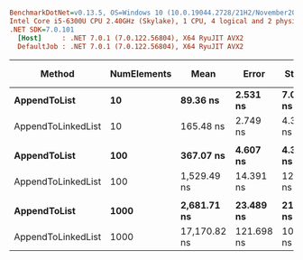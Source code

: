 ``` ini

BenchmarkDotNet=v0.13.5, OS=Windows 10 (10.0.19044.2728/21H2/November2021Update)
Intel Core i5-6300U CPU 2.40GHz (Skylake), 1 CPU, 4 logical and 2 physical cores
.NET SDK=7.0.101
  [Host]     : .NET 7.0.1 (7.0.122.56804), X64 RyuJIT AVX2
  DefaultJob : .NET 7.0.1 (7.0.122.56804), X64 RyuJIT AVX2


```
| Method             | NumElements | Mean            | Error         | StdDev        | Ratio    | RatioSD  | Gen0       | Allocated  | Alloc Ratio |
|--------------------|-------------|-----------------|---------------|---------------|----------|----------|------------|------------|-------------|
| **AppendToList**   | **10**      | **89.36 ns**    | **2.531 ns**  | **7.054 ns**  | **1.00** | **0.00** | **0.1376** | **216 B**  | **1.00**    |
| AppendToLinkedList | 10          | 165.48 ns       | 2.749 ns      | 4.360 ns      | 1.80     | 0.12     | 0.3314     | 520 B      | 2.41        |
|                    |             |                 |               |               |          |          |            |            |             |
| **AppendToList**   | **100**     | **367.07 ns**   | **4.607 ns**  | **4.309 ns**  | **1.00** | **0.00** | **0.7548** | **1184 B** | **1.00**    |
| AppendToLinkedList | 100         | 1,529.49 ns     | 14.391 ns     | 12.017 ns     | 4.16     | 0.06     | 3.0861     | 4840 B     | 4.09        |
|                    |             |                 |               |               |          |          |            |            |             |
| **AppendToList**   | **1000**    | **2,681.71 ns** | **23.489 ns** | **21.971 ns** | **1.00** | **0.00** | **5.3596** | **8424 B** | **1.00**    |
| AppendToLinkedList | 1000        | 17,170.82 ns    | 121.698 ns    | 107.882 ns    | 6.40     | 0.06     | 30.6091    | 48040 B    | 5.70        |
